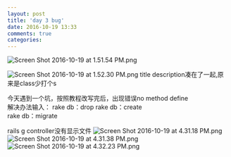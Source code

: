 ```yaml
---
layout: post
title: 'day 3 bug'
date: 2016-10-19 13:33
comments: true
categories: 
---
```


![Screen Shot 2016-10-19 at 1.51.54 PM.png](http://user-image.logdown.io/user/19380/blog/18863/post/1012412/7PdODfXzS9rZDCF4ytsG_Screen%20Shot%202016-10-19%20at%201.51.54%20PM.png)

![Screen Shot 2016-10-19 at 1.52.30 PM.png](http://user-image.logdown.io/user/19380/blog/18863/post/1012412/HSR53QU5R1aA24x98b0b_Screen%20Shot%202016-10-19%20at%201.52.30%20PM.png)
title description凑在了一起,原来是class少打个s

今天遇到一个坑，按照教程改写完后，出现错误no method define  
解决办法输入：
   rake db：drop
   rake db：create                                                     
   rake db：migrate                                                     
                                                        
rails g controller没有显示文件
![Screen Shot 2016-10-19 at 4.31.18 PM.png](http://user-image.logdown.io/user/19380/blog/18863/post/1012412/9LXnnhtOQhils06Pzd8b_Screen%20Shot%202016-10-19%20at%204.31.18%20PM.png)
![Screen Shot 2016-10-19 at 4.31.38 PM.png](http://user-image.logdown.io/user/19380/blog/18863/post/1012412/dIWAsIRT0OrB0l8lDZJv_Screen%20Shot%202016-10-19%20at%204.31.38%20PM.png)
![Screen Shot 2016-10-19 at 4.32.23 PM.png](http://user-image.logdown.io/user/19380/blog/18863/post/1012412/GAtTdbIwRKSwSSp34dDc_Screen%20Shot%202016-10-19%20at%204.32.23%20PM.png)
